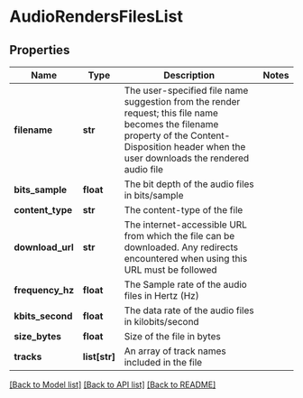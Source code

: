 # AudioRendersFilesList

## Properties
Name | Type | Description | Notes
------------ | ------------- | ------------- | -------------
**filename** | **str** | The user-specified file name suggestion from the render request; this file name becomes the filename property of the Content-Disposition header when the user downloads the rendered audio file | 
**bits_sample** | **float** | The bit depth of the audio files in bits/sample | 
**content_type** | **str** | The content-type of the file | 
**download_url** | **str** | The internet-accessible URL from which the file can be downloaded. Any redirects encountered when using this URL must be followed | 
**frequency_hz** | **float** | The Sample rate of the audio files in Hertz (Hz) | 
**kbits_second** | **float** | The data rate of the audio files in kilobits/second | 
**size_bytes** | **float** | Size of the file in bytes | 
**tracks** | **list[str]** | An array of track names included in the file | 

[[Back to Model list]](../README.md#documentation-for-models) [[Back to API list]](../README.md#documentation-for-api-endpoints) [[Back to README]](../README.md)

